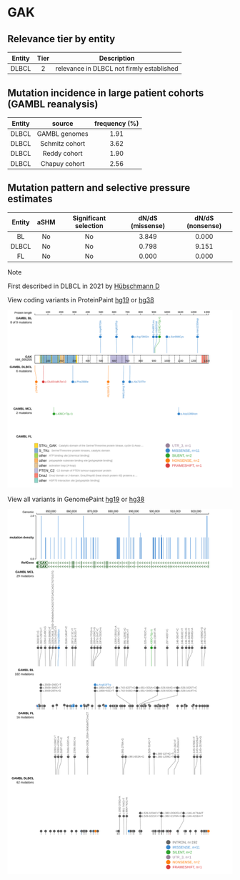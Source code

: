 # GAK

## Relevance tier by entity

|Entity|Tier|Description                              |
|:------:|:----:|-----------------------------------------|
|DLBCL |2   |relevance in DLBCL not firmly established|

## Mutation incidence in large patient cohorts (GAMBL reanalysis)

|Entity|source        |frequency (%)|
|:------:|:--------------:|:-------------:|
|DLBCL |GAMBL genomes |1.91         |
|DLBCL |Schmitz cohort|3.62         |
|DLBCL |Reddy cohort  |1.90         |
|DLBCL |Chapuy cohort |2.56         |

## Mutation pattern and selective pressure estimates

|Entity|aSHM|Significant selection|dN/dS (missense)|dN/dS (nonsense)|
|:------:|:----:|:---------------------:|:----------------:|:----------------:|
|BL    |No  |No                   |3.849           |0.000           |
|DLBCL |No  |No                   |0.798           |9.151           |
|FL    |No  |No                   |0.000           |0.000           |


> [!NOTE]
> First described in DLBCL in 2021 by [Hübschmann D](https://pubmed.ncbi.nlm.nih.gov/33953289)


View coding variants in ProteinPaint [hg19](https://morinlab.github.io/LLMPP/GAMBL/GAK_protein.html)  or [hg38](https://morinlab.github.io/LLMPP/GAMBL/GAK_protein_hg38.html)

![image](images/proteinpaint/GAK_NM_005255.svg)

View all variants in GenomePaint [hg19](https://morinlab.github.io/LLMPP/GAMBL/GAK.html)  or [hg38](https://morinlab.github.io/LLMPP/GAMBL/GAK_hg38.html)

![image](images/proteinpaint/GAK.svg)
